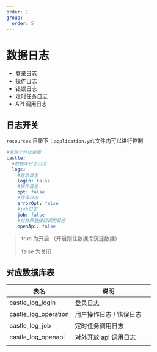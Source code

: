 ```yaml
---
order: 1
group:
  order: 5
---
```


# 数据日志

- 登录日志
- 操作日志
- 错误日志
- 定时任务日志
- API 调用日志

## 日志开关

`resources` 目录下：`application.yml`文件内可以进行控制

```yaml
#系统个性化设置
castle:
  #数据库日志沉淀
  logs:
    #登录日志
    login: false
    #操作日志
    opt: false
    #错误日志
    errorOpt: false
    #job日志
    job: false
    #对外开放接口调用日志
    openApi: false
```

> true 为开启 （开启则往数据库沉淀数据）
>
> false 为关闭

## 对应数据库表

| 表名                 | 说明                    |     |
| -------------------- | ----------------------- | --- |
| castle_log_login     | 登录日志                |     |
| castle_log_operation | 用户操作日志 / 错误日志 |     |
| castle_log_job       | 定时任务调用日志        |     |
| castle_log_openapi   | 对外开放 api 调用日志   |     |
|                      |                         |     |
